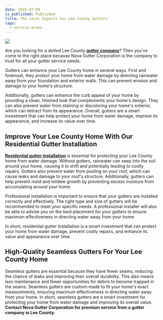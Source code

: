 ```yaml
---
date: 2025-07-09
is_published: Published
title: The Local Experts For Lee County Gutters
tags:
  - service-areas
---
```

![](/media/gutters-jupiter-fl.jpg)

Are you looking for a skilled Lee County [**gutter company**](https://www.novagutter.com/)? Then you've come to the right place because Nova Gutter Corporation is the company to trust for all your gutter service needs.

Gutters can enhance your Lee County home in several ways. First and foremost, they protect your home from water damage by directing rainwater away from your foundation and exterior walls. This can prevent erosion and damage to your home's structure.

Additionally, gutters can enhance the curb appeal of your home by providing a clean, finished look that complements your home's design. They can also prevent water from staining or discoloring your home's exterior, which can detract from its appearance. Overall, gutters are a smart investment that can help protect your home from water damage, improve its appearance, and increase its value over time.

## Improve Your Lee County Home With Our Residential Gutter Installation

[**Residential gutter installation**](https://www.novagutter.com/residential-gutter-installation-boca-raton-fl.php) is essential for protecting your Lee County home from water damage. Without gutters, rainwater can seep into the soil around your home, causing it to shift and potentially leading to costly repairs. Gutters also prevent water from pooling on your roof, which can cause leaks and damage to your roof's structure. Additionally, gutters can help prevent mold and mildew growth by preventing excess moisture from accumulating around your home.

Professional installation is important to ensure that your gutters are installed correctly and effectively. The right type and size of gutters will be recommended to meet your specific needs. A professional installer will also be able to advise you on the best placement for your gutters to ensure maximum effectiveness in directing water away from your home.

In short, residential gutter installation is a smart investment that can protect your home from water damage, prevent costly repairs, and enhance its value and appearance over time.

## High-Quality Seamless Gutters For Your Lee County Home

Seamless gutters are essential because they have fewer seams, reducing the chance of leaks and improving their overall durability. This also means less maintenance and fewer opportunities for debris to become trapped in the seams. Seamless gutters are custom-made to fit your home's exact measurements, ensuring maximum effectiveness in directing water away from your home. In short, seamless gutters are a smart investment for protecting your home from water damage and improving its overall value. **Contact Nova Gutter Corporation for premium service from a gutter company in Lee County.**